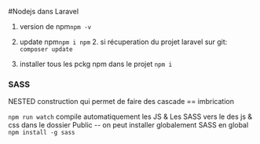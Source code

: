 #Nodejs dans Laravel
1. version de npm`npm -v`
2. update npm`npm i npm`
    2. si récuperation du projet laravel sur git:
    `composer update`

3. installer tous les pckg  npm dans le projet `npm i`

### SASS
NESTED construction qui permet de faire des cascade == imbrication

`npm run watch` compile automatiquement les JS & Les SASS vers le des js & css dans le dossier Public -- on peut installer globalement SASS en global `npm install -g sass`